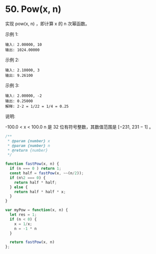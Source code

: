 # 50. Pow(x, n)

实现 pow(x, n) ，即计算 x 的 n 次幂函数。

示例 1:
```
输入: 2.00000, 10
输出: 1024.00000
```
示例 2:
```
输入: 2.10000, 3
输出: 9.26100
```
示例 3:
```
输入: 2.00000, -2
输出: 0.25000
解释: 2-2 = 1/22 = 1/4 = 0.25
```
说明:

-100.0 < x < 100.0
n 是 32 位有符号整数，其数值范围是 [−231, 231 − 1] 。

```js
/**
 * @param {number} x
 * @param {number} n
 * @return {number}
 */

function fastPow(x, n) {
  if (n === 0 ) return 1;
  const half = fastPow(x, ~~(n/2));
  if (n%2 === 0) {
    return half * half;
  } else {
    return half * half * x;
  }
}

var myPow = function(x, n) {
  let res = 1;
  if (n < 0) {
    x = 1/x;
    n = -1 * n
  }

  return fastPow(x, n)
};


```
